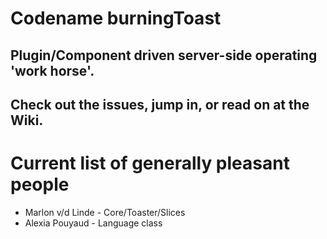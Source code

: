 # Codename burningToast
  
Plugin/Component driven server-side operating 'work horse'.  
---
Check out the issues, jump in, or read on at the Wiki.  
---
# Current list of generally pleasant people  
* Marlon v/d Linde - Core/Toaster/Slices
* Alexia Pouyaud - Language class

  
